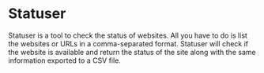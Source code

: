 # Statuser
Statuser is a tool to check the status of websites. All you have to do is list the websites or URLs in a comma-separated format. Statuser will check if the website is available and return the status of the site along with the same information exported to a CSV file.
